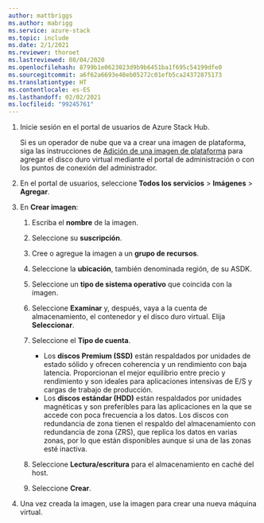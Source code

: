 ```yaml
---
author: mattbriggs
ms.author: mabrigg
ms.service: azure-stack
ms.topic: include
ms.date: 2/1/2021
ms.reviewer: thoroet
ms.lastreviewed: 08/04/2020
ms.openlocfilehash: 8799b1e0623023d9b9b6451ba1f695c54199dfe0
ms.sourcegitcommit: a6f62a6693e48eb05272c01efb5ca24372875173
ms.translationtype: HT
ms.contentlocale: es-ES
ms.lasthandoff: 02/02/2021
ms.locfileid: "99245761"
---
```

1. Inicie sesión en el portal de usuarios de Azure Stack Hub.

    Si es un operador de nube que va a crear una imagen de plataforma, siga las instrucciones de [Adición de una imagen de plataforma](../operator/azure-stack-add-vm-image.md#add-a-platform-image) para agregar el disco duro virtual mediante el portal de administración o con los puntos de conexión del administrador.

2. En el portal de usuarios, seleccione **Todos los servicios** > **Imágenes** > **Agregar**.

3. En **Crear imagen**:

    1. Escriba el **nombre** de la imagen.
    2. Seleccione su **suscripción**.
    3. Cree o agregue la imagen a un **grupo de recursos**.
    4. Seleccione la **ubicación**, también denominada región, de su ASDK.
    5. Seleccione un **tipo de sistema operativo** que coincida con la imagen.
    6. Seleccione **Examinar** y, después, vaya a la cuenta de almacenamiento, el contenedor y el disco duro virtual. Elija **Seleccionar**.
    5. Seleccione el **Tipo de cuenta**.
        - Los **discos Premium (SSD)** están respaldados por unidades de estado sólido y ofrecen coherencia y un rendimiento con baja latencia. Proporcionan el mejor equilibrio entre precio y rendimiento y son ideales para aplicaciones intensivas de E/S y cargas de trabajo de producción.  
        - Los **discos estándar (HDD)** están respaldados por unidades magnéticas y son preferibles para las aplicaciones en la que se accede con poca frecuencia a los datos. Los discos con redundancia de zona tienen el respaldo del almacenamiento con redundancia de zona (ZRS), que replica los datos en varias zonas, por lo que están disponibles aunque si una de las zonas esté inactiva.

    8. Seleccione **Lectura/escritura** para el almacenamiento en caché del host.
    9. Seleccione **Crear**.

4. Una vez creada la imagen, use la imagen para crear una nueva máquina virtual.
